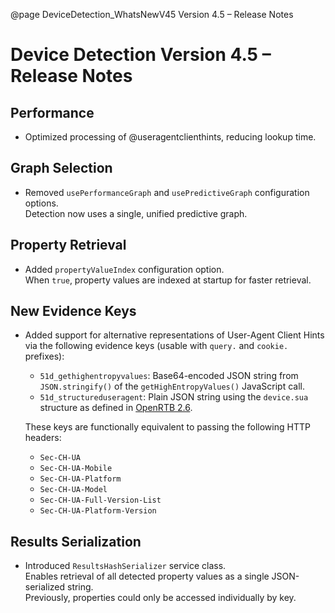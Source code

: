 @page DeviceDetection_WhatsNewV45 Version 4.5 – Release Notes

# Device Detection Version 4.5 – Release Notes

## Performance

- Optimized processing of @useragentclienthints, reducing lookup time.

## Graph Selection

- Removed `usePerformanceGraph` and `usePredictiveGraph` configuration options.  
  Detection now uses a single, unified predictive graph.

## Property Retrieval

- Added `propertyValueIndex` configuration option.  
  When `true`, property values are indexed at startup for faster retrieval.

## New Evidence Keys

- Added support for alternative representations of User-Agent Client Hints via the following evidence keys (usable with `query.` and `cookie.` prefixes):
  - `51d_gethighentropyvalues`: Base64-encoded JSON string from `JSON.stringify()` of the `getHighEntropyValues()` JavaScript call.
  - `51d_structureduseragent`: Plain JSON string using the `device.sua` structure as defined in [OpenRTB 2.6](https://iabtechlab.com/standards/openrtb/).
  
  These keys are functionally equivalent to passing the following HTTP headers:
  - `Sec-CH-UA`  
  - `Sec-CH-UA-Mobile`  
  - `Sec-CH-UA-Platform`  
  - `Sec-CH-UA-Model`  
  - `Sec-CH-UA-Full-Version-List`  
  - `Sec-CH-UA-Platform-Version`

## Results Serialization

- Introduced `ResultsHashSerializer` service class.  
  Enables retrieval of all detected property values as a single JSON-serialized string.  
  Previously, properties could only be accessed individually by key.
